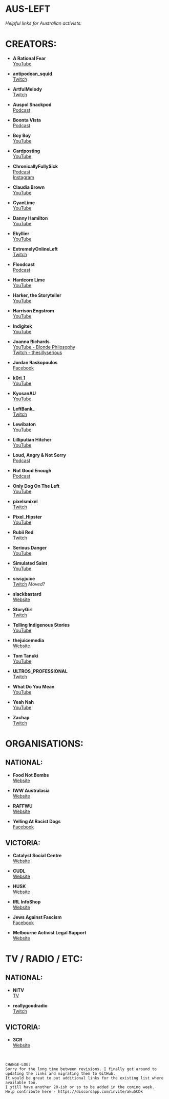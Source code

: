 # AUS-LEFT

*Helpful links for Australian activists:*


# CREATORS:

* **A Rational Fear**<br>
[YouTube](https://www.youtube.com/@ARationalFear)


* **antipodean_squid**<br>
[Twitch](https://www.twitch.tv/antipodean_squid)


* **ArtfulMelody**<br>
[Twitch](https://www.twitch.tv/artfulmelody)


* **Auspol Snackpod**<br>
[Podcast](https://auspolsnackpod.podbean.com)


* **Boonta Vista**<br>
[Podcast](https://soundcloud.com/boontavista)


* **Boy Boy**<br>
[YouTube](https://www.youtube.com/@Boy_Boy)


* **Cardposting**<br>
[YouTube](https://www.youtube.com/@cardposting)


* **ChronicallyFullySick**<br>
[Podcast](https://open.spotify.com/show/2Ngm8n5elIVEsl0QmcawAb?si=434d8c5a35344adf)<br>
[Instagram](https://www.instagram.com/chronicallyfullysick0)


* **Claudia Brown**<br>
[YouTube](https://www.youtube.com/@claudiabrown3026)


* **CyanLime**<br>
[YouTube](https://www.youtube.com/c/CyanLime)


* **Danny Hamilton**<br>
[YouTube](https://www.youtube.com/@LetsTalkWithDannyHamilton)


* **Ekyllier**<br>
[YouTube](https://www.youtube.com/@Ekyllier)


* **ExtremelyOnlineLeft**<br>
[Twitch](https://www.twitch.tv/extremelyonlineleft)


* **Floodcast**<br>
[Podcast](https://www.floodmedia.org/floodcast)


* **Hardcore Lime**<br>
[YouTube](https://www.youtube.com/@HardcoreLime)


* **Harker, the Storyteller**<br>
[YouTube](https://www.youtube.com/@HarkertheStoryteller)


* **Harrison Engstrom**<br>
[YouTube](https://www.youtube.com/@harrisonE)


* **Indigitek**<br>
[YouTube](https://www.twitch.tv/indigitek)


* **Joanna Richards**<br>
[YouTube - Blonde Philosophy](https://www.youtube.com/@BlondePhilosophy)<br>
[Twitch - thesillyserious](https://www.twitch.tv/thesillyserious)


* **Jordan Raskopoulos**<br>
[Facebook](https://www.facebook.com/jordanrasko/)


* **k0ri_1**<br>
[YouTube](https://www.youtube.com/@k0ri_196)


* **KyosanAU**<br>
[YouTube](https://www.youtube.com/@KyosanAU)


* **LeftBank_**<br>
[Twitch](https://www.twitch.tv/leftbank_)


* **Lewibaton**<br>
[YouTube](https://www.youtube.com/@lewibaton5989)


* **Lilliputian Hitcher**<br>
[YouTube](https://www.youtube.com/@lilliputianhitcher3808)


* **Loud, Angry & Not Sorry**<br>
[Podcast](https://loudandangry.podbean.com)


* **Not Good Enough**<br>
[Podcast](http://notgoodpod.com)


* **Only Dog On The Left**<br>
[YouTube](https://www.youtube.com/@onlydogontheleft)


* **pixelsmixel**<br>
[Twitch](https://www.twitch.tv/pixelsmixel)


* **Pixel_Hipster**<br>
[YouTube](https://www.youtube.com/@PixelHipster)


* **Rubii Red**<br>
[Twitch](https://www.twitch.tv/lifeofrubii)


* **Serious Danger**<br>
[YouTube](https://www.youtube.com/@SeriousDangerAU)


* **Simulated Saint**<br>
[YouTube](https://www.youtube.com/@SimulatedSaint)


* **sissyjuice**<br>
[Twitch](https://www.twitch.tv/sissyjuice) *Moved?*


* **slackbastard**<br>
[Website](https://slackbastard.anarchobase.com)


* **StoryGirl**<br>
[Twitch](https://www.twitch.tv/storygirl)


* **Telling Indigenous Stories**<br>
[YouTube](https://www.youtube.com/@Indigenous-Stories)


* **thejuicemedia**<br>
[Website](https://www.thejuicemedia.com/)


* **Tom Tanuki**<br>
[YouTube](https://www.youtube.com/@TomTanuki)


* **ULTROS_PROFESSIONAL**<br>
[Twitch](https://www.twitch.tv/ultros_professional)


* **What Do You Mean**<br>
[YouTube](https://www.youtube.com/@WhatDoYouMeanVideos)


* **Yeah Nah**<br>
[YouTube](https://www.youtube.com/@yeahnah3312)


* **Zachap**<br>
[Twitch](https://www.twitch.tv/zachap)




# ORGANISATIONS:

## NATIONAL:

* **Food Not Bombs**<br>
[Website](https://www.foodnotbombs.net/australia.html)


* **IWW Australasia**<br>
[Website](https://www.iww.org.au)


* **RAFFWU**<br>
[Website](https://raffwu.org.au)


* **Yelling At Racist Dogs**<br>
[Facebook](https://www.facebook.com/yard.aus)


## VICTORIA:

* **Catalyst Social Centre**<br>
[Website](https://catalystcentre.net)


* **CUDL**<br>
[Website](https://www.cudl.org.au)


* **HUSK**<br>
[Website](https://husk.house)


* **IRL InfoShop**<br>
[Website](https://www.irlinfoshop.org)


* **Jews Against Fascism**<br>
[Facebook](https://www.facebook.com/Jewsagainstfascism)


* **Melbourne Activist Legal Support**<br>
[Website](https://mals.au)




# TV / RADIO / ETC:

## NATIONAL:

* **NITV**<br>
[TV](https://www.sbs.com.au/ondemand/program/nitv-news)


* **reallygoodradio**<br>
[Twitch](https://www.twitch.tv/reallygoodradio)


## VICTORIA:

* **3CR**<br>
[Website](https://www.3cr.org.au)<br>
<br>

```
CHANGE-LOG:
Sorry for the long time between revisions. I finally got around to updating the links and migrating them to GitHub.
It would be great to put additional links for the existing list where available too.
I still have another 20-ish or so to be added in the coming week.
Help contribute here - https://discordapp.com/invite/aku5CDk
```
